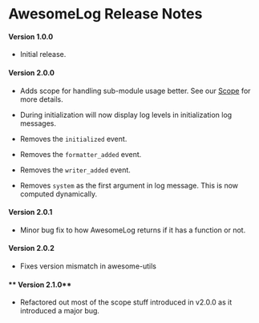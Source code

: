# AwesomeLog Release Notes

#### **Version 1.0.0**

 - Initial release.

#### **Version 2.0.0**

 - Adds scope for handling sub-module usage better. See our [Scope](./docs/Scope.md) for more details.

 - During initialization will now display log levels in initialization log messages.

 - Removes the `initialized` event.

 - Removes the `formatter_added` event.

 - Removes the `writer_added` event.

 - Removes `system` as the first argument in log message. This is now computed dynamically.

#### **Version 2.0.1**

 - Minor bug fix to how AwesomeLog returns if it has a function or not.

#### **Version 2.0.2**

 - Fixes version mismatch in awesome-utils

#### ** Version 2.1.0**

 - Refactored out most of the scope stuff introduced in v2.0.0 as it introduced a major bug.

 
